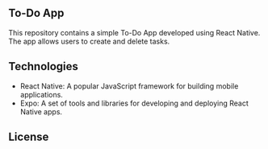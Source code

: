 ## To-Do App

This repository contains a simple To-Do App developed using React Native. The app allows users to create and delete tasks.

## Technologies

* React Native: A popular JavaScript framework for building mobile applications.
* Expo: A set of tools and libraries for developing and deploying React Native apps.

## License
